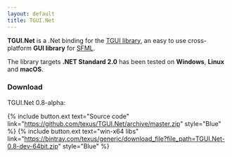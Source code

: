 ```yaml
---
layout: default
title: TGUI.Net
---
```


<b>TGUI.Net</b> is a .Net binding for the [TGUI library](https://tgui.eu), an easy to use cross-platform <b>GUI library</b> for [SFML](https://www.sfml-dev.org/).

The library targets <b>.NET Standard 2.0</b> has been tested on <b>Windows</b>, <b>Linux</b> and <b>macOS</b>.


### Download

TGUI.Net 0.8-alpha:

{% include button.ext text="Source code" link="https://github.com/texus/TGUI.Net/archive/master.zip" style="Blue" %}
{% include button.ext text="win-x64 libs" link="https://bintray.com/texus/generic/download_file?file_path=TGUI.Net-0.8-dev-64bit.zip" style="Blue" %}
